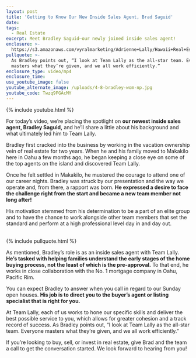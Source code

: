 ```yaml
---
layout: post
title: 'Getting to Know Our New Inside Sales Agent, Brad Saguid'
date:
tags:
  - Real Estate
excerpt: Meet Bradley Saguid—our newly joined inside sales agent!
enclosure: >-
  https://s3.amazonaws.com/vyralmarketing/Adrienne+Lally/Hawaii+Real+Estate+Agents-+Getting+to+Know+Our+New+Inside+Sales+Agent%2C+Brad+Saguid.mp4
pullquote: >-
  As Bradley points out, “I look at Team Lally as the all-star team. Everyone
  masters what they’re given, and we all work efficiently.”
enclosure_type: video/mp4
enclosure_time:
use_youtube_image: false
youtube_alternate_image: /uploads/4-8-bradley-wom-np.jpg
youtube_code: Twzq9FGAcMY
---
```


{% include youtube.html %}

For today’s video, we’re placing the spotlight on **our newest inside sales agent, Bradley Saguid,** and he’ll share a little about his background and what ultimately led him to Team Lally.&nbsp;

Bradley first cracked into the business by working in the vacation ownership vein of real estate for two years. When he and his family moved to Makakilo here in Oahu a few months ago, he began keeping a close eye on some of the top agents on the island and discovered Team Lally.&nbsp;

Once he felt settled in Makakilo, he mustered the courage to attend one of our career nights. Bradley was struck by our presentation and the way we operate and, from there, a rapport was born. **He expressed a desire to face the challenge right from the start and became a new team member not long after!&nbsp;**

His motivation stemmed from his determination to be a part of an elite group and to have the chance to work alongside other team members that set the standard and perform at a high professional level day in and day out.

<br>{% include pullquote.html %}

As mentioned, Bradley’s role is as an inside sales agent with Team Lally. **He’s tasked with helping families understand the early stages of the home buying process, not the least of which is the pre-approval.** To that end, he works in close collaboration with the No. 1 mortgage company in Oahu, Pacific Rim. &nbsp; &nbsp;&nbsp;

You can expect Bradley to answer when you call in regard to our Sunday open houses. **His job is to direct you to the buyer’s agent or listing specialist that is right for you.&nbsp;**

At Team Lally, each of us works to hone our specific skills and deliver the best possible service to you, which allows for greater cohesion and a track record of success. As Bradley points out, “I look at Team Lally as the all-star team. Everyone masters what they’re given, and we all work efficiently.”&nbsp;

If you’re looking to buy, sell, or invest in real estate, give Brad and the team a call to get the conversation started. We look forward to hearing from you!